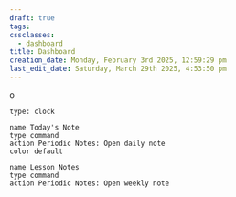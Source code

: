 ```yaml
---
draft: true
tags: 
cssclasses:
  - dashboard
title: Dashboard
creation_date: Monday, February 3rd 2025, 12:59:29 pm
last_edit_date: Saturday, March 29th 2025, 4:53:50 pm
---
```


o

```widgets
type: clock
```

```button
name Today's Note
type command
action Periodic Notes: Open daily note
color default
```
```button
name Lesson Notes
type command
action Periodic Notes: Open weekly note
```
